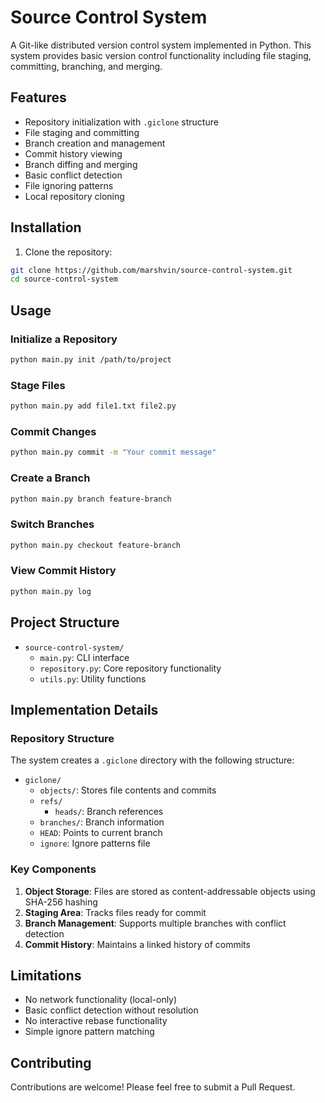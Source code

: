 # Source Control System

A Git-like distributed version control system implemented in Python. This system provides basic version control functionality including file staging, committing, branching, and merging.

## Features

- Repository initialization with `.giclone` structure
- File staging and committing
- Branch creation and management
- Commit history viewing
- Branch diffing and merging
- Basic conflict detection
- File ignoring patterns
- Local repository cloning

## Installation

1. Clone the repository:
```bash
git clone https://github.com/marshvin/source-control-system.git
cd source-control-system
```


## Usage

### Initialize a Repository
```bash
python main.py init /path/to/project
```

### Stage Files
```bash
python main.py add file1.txt file2.py
```

### Commit Changes
```bash
python main.py commit -m "Your commit message"
```

### Create a Branch
```bash
python main.py branch feature-branch
```

### Switch Branches
```bash
python main.py checkout feature-branch
```

### View Commit History
```bash
python main.py log
```

## Project Structure
- `source-control-system/`
  - `main.py`: CLI interface
  - `repository.py`: Core repository functionality
  - `utils.py`: Utility functions

## Implementation Details

### Repository Structure
The system creates a `.giclone` directory with the following structure:

- `giclone/`
  - `objects/`: Stores file contents and commits
  - `refs/`
    - `heads/`: Branch references
  - `branches/`: Branch information
  - `HEAD`: Points to current branch
  - `ignore`: Ignore patterns file


### Key Components

1. **Object Storage**: Files are stored as content-addressable objects using SHA-256 hashing
2. **Staging Area**: Tracks files ready for commit
3. **Branch Management**: Supports multiple branches with conflict detection
4. **Commit History**: Maintains a linked history of commits

## Limitations

- No network functionality (local-only)
- Basic conflict detection without resolution
- No interactive rebase functionality
- Simple ignore pattern matching

## Contributing

Contributions are welcome! Please feel free to submit a Pull Request.

